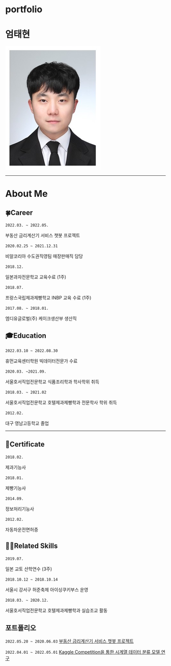# portfolio

# 엄태현

![](images/Eom.jpg)




--- 

# About Me


## 🍀Career

`2022.03. ~ 2022.05.`

부동산 금리계산기 서비스 챗봇 프로젝트

`2020.02.25 ~ 2021.12.31`

비알코리아 수도권직영팀 매장판매직 담당

`2018.12.`

일본과자전문학교 교육수료 (1주)

`2018.07.`

프랑스국립제과제빵학교 INBP 교육 수료 (1주)

`2017.08. ~ 2018.01.`

엠디유글로벌(주) 케이크생산부 생산직 

## 🎓Education

`2022.03.10 ~ 2022.08.30`

휴먼교육센터학원 빅데이터전문가 수료

`2020.03. ~2021.09.`

서울호서직업전문학교 식품조리학과 학사학위 취득

`2018.03. ~ 2021.02`

서울호서직업전문학교 호텔제과제빵학과 전문학사 학위 취득

`2012.02.`

대구 영남고등학교 졸업

---

## 🧾Certificate

`2018.02.`

제과기능사

`2018.01.`

제빵기능사

`2014.09.`

정보처리기능사

`2012.02.`

자동차운전면허증

## 👩‍🚀**Related Skills**

`2019.07.`

일본 교토 산학연수 (3주)

`2018.10.12 ~ 2018.10.14`

서울시 강서구 허준축제 아이싱쿠키부스 운영

`2018.03. ~ 2020.12.`

서울호서직업전문학교 호텔제과제빵학과 실습조교 활동

## 포트폴리오

`2022.05.20 ~ 2020.06.03`
[부동산 금리계산기 서비스 챗봇 프로젝트](ZIPFLIX프로젝트.pdf)

`2022.04.01 ~ 2022.05.01`
[Kaggle Competition을 통한 시계열 데이터 분류 모델 연구](시계열활용사례.pdf)